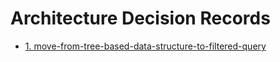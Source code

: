 # Architecture Decision Records

* [1. move-from-tree-based-data-structure-to-filtered-query](0001-move-from-tree-based-data-structure-to-filtered-query.md)
